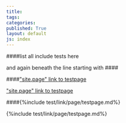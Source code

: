 ```yaml
---
title:
tags: 
categories: 
published: True
layout: default
js: index
---
```


####list all include tests here

and again beneath the line starting with ####

####["site.page" link to testpage ]({{site.page}}test/testpage)

["site.page" link to testpage ]({{site.page}}test/testpage)

####{%include test/link/page/testpage.md%}

{%include test/link/page/testpage.md%}
